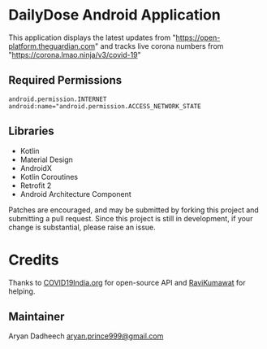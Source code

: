 # DailyDose Android Application
This application displays the latest updates from "https://open-platform.theguardian.com" and tracks live corona numbers from "https://corona.lmao.ninja/v3/covid-19" 


## Required Permissions
    android.permission.INTERNET
    android:name="android.permission.ACCESS_NETWORK_STATE

## Libraries
- Kotlin
- Material Design
- AndroidX
- Kotlin Coroutines
- Retrofit 2
- Android Architecture Component


Patches are encouraged, and may be submitted by forking this project and
submitting a pull request. Since this project is still in development,
if your change is substantial, please raise an issue.


# Credits
Thanks to [COVID19India.org](https://github.com/covid19india/api) for open-source API 
and [RaviKumawat](https://github.com/ravi4k) for helping.

## Maintainer
Aryan Dadheech <aryan.prince999@gmail.com>
